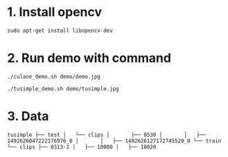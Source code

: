 # 1. Install opencv

`sudo apt-get install libopencv-dev`

# 2. Run demo with command
`./culane_demo.sh demo/demo.jpg`

`./tusimple_demo.sh demo/tusimple.jpg`

# 3. Data
`
tusimple
├── test
│   └── clips
│       ├── 0530
│       │   ├── 1492626047222176976_0
│       │   ├── 1492626127172745520_0
└── train
    └── clips
        ├── 0313-1
        │   ├── 10000
        │   ├── 10020
`

